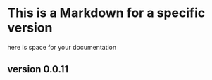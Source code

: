 # This is a Markdown for a specific version

here is space for your documentation 


## version 0.0.11
 
